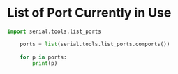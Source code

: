 # List of Port Currently in Use
```python
import serial.tools.list_ports

	ports = list(serial.tools.list_ports.comports())
	
	for p in ports:
	 	print(p)
```